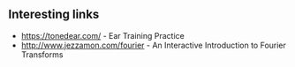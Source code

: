 ## Interesting links

- https://tonedear.com/ - Ear Training Practice
- http://www.jezzamon.com/fourier - An Interactive Introduction to Fourier Transforms 
